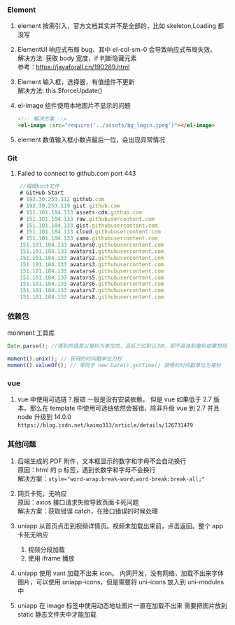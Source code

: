 ### Element

1. element 按需引入，官方文档其实并不是全部的，比如 skeleton,Loading 都没写

2. ElementUI 响应式布局 bug、其中 el-col-sm-0 会导致响应式布局失效。  
   解决方法: 获取 body 宽度，if 判断隐藏元素  
   参考：https://javaforall.cn/190289.html

3. Element 输入框，选择器，有值组件不更新  
   解决方法: this.$forceUpdate()

4. el-image 组件使用本地图片不显示的问题

   ```html
   <!-- 解决方案 -->
   <el-image :src="require('../assets/bg_login.jpeg')"></el-image>
   ```

5. element 数值输入框小数点最后一位，会出现异常情况

### Git

1. Failed to connect to github.com port 443

```js
    //编辑host文件
    # GitHub Start
    # 192.30.253.112 github.com
    # 192.30.253.119 gist.github.com
    # 151.101.184.133 assets-cdn.github.com
    # 151.101.184.133 raw.githubusercontent.com
    # 151.101.184.133 gist.githubusercontent.com
    # 151.101.184.133 cloud.githubusercontent.com
    # 151.101.184.133 camo.githubusercontent.com
    151.101.184.133 avatars0.githubusercontent.com
    151.101.184.133 avatars1.githubusercontent.com
    151.101.184.133 avatars2.githubusercontent.com
    151.101.184.133 avatars3.githubusercontent.com
    151.101.184.133 avatars4.githubusercontent.com
    151.101.184.133 avatars5.githubusercontent.com
    151.101.184.133 avatars6.githubusercontent.com
    151.101.184.133 avatars7.githubusercontent.com
    151.101.184.133 avatars8.githubusercontent.com
```

### 依赖包

monment 工具库

```js
Date.parse(); //得到的值是以毫秒为单位的，且后三位默认为0，即不具体到毫秒如果想将时间戳转化为日期，moment的参数必须是毫秒为单位的,它就是识别为毫秒的，如果不是的话，会使结果出错

moment().unix(); // 获得的时间戳单位为秒
moment().valueOf(); // 等同于 new Date().getTime() 获得的时间戳单位为毫秒
```

### vue

1. vue 中使用可选链 ?.报错
   一般是没有安装依赖。
   但是 vue 如果低于 2.7 版本。那么在 template 中使用可选链依然会报错，除非升级 vue 到 2.7 并且 node 升级到 14.0.0
   `https://blog.csdn.net/kaimo313/article/details/126731479`

### 其他问题

1. 后端生成的 PDF 附件，文本框显示的数字和字母不会自动换行  
   原因：html 的 p 标签，遇到长数字和字母不会换行  
   解决方案：`style="word-wrap:break-word;word-break:break-all;"`

2. 网页卡死，无响应  
   原因：axios 接口请求失败导致页面卡死问题  
   解决方案：获取错误 catch，在接口错误的时候处理

3. uniapp 从首页点击到视频详情页。视频未加载出来前，点击返回。整个 app 卡死无响应

   1. 视频分段加载
   2. 使用 iframe 播放

4. uniapp 使用 vant 加载不出来 icon。
   内网开发，没有网络，加载不出来字体图片，可以使用 uniapp-icons，但是需要将 uni-icons 放入到 uni-modules 中

5. uniapp 在 image 标签中使用动态地址图片一直在加载不出来
   需要把图片放到 static 静态文件夹中才能加载

